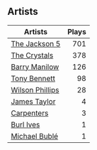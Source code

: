 ## Artists
Artists | Plays 
----- | -----: 
[The Jackson 5](/artists/the-jackson-5-35053) | 701
[The Crystals](/artists/the-crystals-988) | 378
[Barry Manilow](/artists/barry-manilow-31897) | 126
[Tony Bennett](/artists/tony-bennett-2564) | 98
[Wilson Phillips](/artists/wilson-phillips-29912) | 28
[James Taylor](/artists/james-taylor-5709) | 4
[Carpenters](/artists/carpenters-39303) | 3
[Burl Ives](/artists/burl-ives-1117) | 1
[Michael Bublé](/artists/michael-buble-58319) | 1

